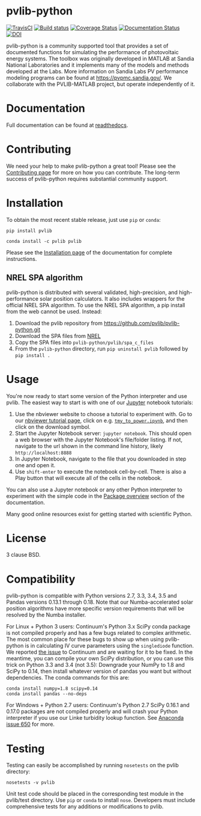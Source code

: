pvlib-python
============

[![TravisCI](https://travis-ci.org/pvlib/pvlib-python.svg?branch=master)](https://travis-ci.org/pvlib/pvlib-python)
[![Build status](https://ci.appveyor.com/api/projects/status/gr2eyhc84tvtkopk?svg=true)](https://ci.appveyor.com/project/wholmgren/pvlib-python-fv2to)
[![Coverage Status](https://img.shields.io/coveralls/pvlib/pvlib-python.svg)](https://coveralls.io/r/pvlib/pvlib-python)
[![Documentation Status](https://readthedocs.org/projects/pvlib-python/badge/?version=latest)](http://pvlib-python.readthedocs.org/en/latest/)
[![DOI](https://zenodo.org/badge/doi/10.5281/zenodo.50141.svg)](http://dx.doi.org/10.5281/zenodo.50141)


pvlib-python is a community supported tool that provides a set of documented functions for simulating the performance of photovoltaic energy systems. The toolbox was originally developed in MATLAB at Sandia National Laboratories and it implements many of the models and methods developed at the Labs. More information on Sandia Labs PV performance modeling programs can be found at https://pvpmc.sandia.gov/. We collaborate with the PVLIB-MATLAB project, but operate independently of it.


Documentation
=============

Full documentation can be found at [readthedocs](http://pvlib-python.readthedocs.org/en/latest/).


Contributing
============

We need your help to make pvlib-python a great tool! Please see the [Contributing page](http://pvlib-python.readthedocs.org/en/latest/contributing.html) for more on how you can contribute. The long-term success of pvlib-python requires substantial community support.


Installation
============

To obtain the most recent stable release, just use ``pip`` or ``conda``:

```
pip install pvlib
```

```
conda install -c pvlib pvlib
```

Please see the [Installation page](http://pvlib-python.readthedocs.org/en/latest/installation.html) of the documentation for complete instructions.


NREL SPA algorithm
------------------
pvlib-python is distributed with several validated, high-precision, and high-performance solar position calculators.
It also includes wrappers for the official NREL SPA algorithm.
To use the NREL SPA algorithm, a pip install from the web cannot be used. Instead:

1. Download the pvlib repository from https://github.com/pvlib/pvlib-python.git
2. Download the SPA files from [NREL](http://www.nrel.gov/midc/spa/)
3. Copy the SPA files into ``pvlib-python/pvlib/spa_c_files``
4. From the ``pvlib-python`` directory, run ``pip uninstall pvlib`` followed by ``pip install . ``


Usage
=====
You're now ready to start some version of the Python interpreter and use pvlib. The easiest way to start is with one of our [Jupyter](http://jupyter.org) notebook tutorials:

1. Use the nbviewer website to choose a tutorial to experiment with. Go to our [nbviewer tutorial page](http://nbviewer.jupyter.org/github/pvlib/pvlib-python/tree/master/docs/tutorials/), click on e.g. [``tmy_to_power.ipynb``](http://nbviewer.jupyter.org/github/pvlib/pvlib-python/blob/master/docs/tutorials/tmy_to_power.ipynb), and then click on the download symbol.
1. Start the Jupyter Notebook server: ``jupyter notebook``. This should open a web browser with the Jupyter Notebook's file/folder listing. If not, navigate to the url shown in the command line history, likely ``http://localhost:8888``
2. In Jupyter Notebook, navigate to the file that you downloaded in step one and open it.
2. Use ``shift-enter`` to execute the notebook cell-by-cell. There is also a Play button that will execute all of the cells in the notebook.

You can also use a Jupyter notebook or any other Python interpreter to experiment with the simple code in the [Package overview](http://pvlib-python.readthedocs.org/en/latest/package_overview.html) section of the documentation.

Many good online resources exist for getting started with scientific Python.


License
=======
3 clause BSD.


Compatibility
=============

pvlib-python is compatible with Python versions 2.7, 3.3, 3.4, 3.5 and Pandas versions 0.13.1 through 0.18. Note that our Numba-accelerated solar position algorithms have more specific version requirements that will be resolved by the Numba installer.

For Linux + Python 3 users: Continuum's Python 3.x SciPy conda package is not compiled properly and has a few bugs related to complex arithmetic. The most common place for these bugs to show up when using pvlib-python is in calculating IV curve parameters using the ``singlediode`` function. We reported [the issue](https://github.com/ContinuumIO/anaconda-issues/issues/425) to Continuum and are waiting for it to be fixed. In the meantime, you can compile your own SciPy distribution, or you can use this trick on Python 3.3 and 3.4 (not 3.5): Downgrade your NumPy to 1.8 and SciPy to 0.14, then install whatever version of pandas you want but without dependencies. The conda commands for this are:

```
conda install numpy=1.8 scipy=0.14
conda install pandas --no-deps
```

For Windows + Python 2.7 users: Continuum's Python 2.7 SciPy 0.16.1 and 0.17.0 packages are not compiled properly and will crash your Python interpreter if you use our Linke turbidity lookup function. See [Anaconda issue 650](https://github.com/ContinuumIO/anaconda-issues/issues/650) for more.


Testing
=======
Testing can easily be accomplished by running ``nosetests`` on the pvlib directory:
```
nosetests -v pvlib
```
Unit test code should be placed in the corresponding test module in the pvlib/test directory. Use ``pip`` or ``conda`` to install ``nose``. Developers must include comprehensive tests for any additions or modifications to pvlib.
